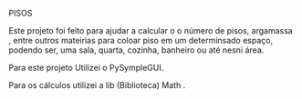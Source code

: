 PISOS


Este projeto foi feito para ajudar a calcular o o número de pisos, argamassa , entre outros mateirias para coloar piso em um determinsado espaço, podendo ser, uma sala, quarta, cozinha, banheiro ou até nesni área.

Para este projeto Utilizei o PySympleGUI.

Para os cálculos utilizei a lib (Biblioteca) Math .
